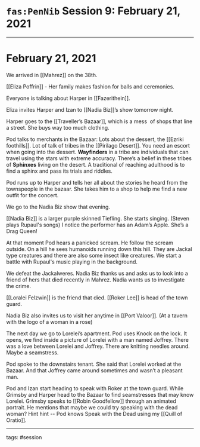 # `fas:PenNib` Session 9: February 21, 2021
---

# February 21, 2021
We arrived in [[Mahrez]] on the 38th. 

[[Eliza Poffrin]] - Her family makes fashion for balls and ceremonies.

Everyone is talking about Harper in [[Fazerithein]].

Eliza invites Harper and Izan to [[Nadia Biz]]’s show tomorrow night.

Harper goes to the [[Traveller’s Bazaar]], which is a mess  of shops that line a street. She buys way too much clothing.

Pod talks to merchants in the Bazaar: Lots about the dessert, the [[Ezriki foothills]]. Lot of talk of tribes in the [[Pirilago Desert]]. You need an escort when going into the dessert. **Wayfinders** in a tribe are individuals that can travel using the stars with extreme accuracy. There’s a belief in these tribes of **Sphinxes** living on the desert. A traditional of reaching adulthood is to find a sphinx and pass its trials and riddles.

Pod runs up to Harper and tells her all about the stories he heard from the townspeople in the bazaar. She takes him to a shop to help me find a new outfit for the concert.

We go to the Nadia Biz show that evening.
  
[[Nadia Biz]] is a larger purple skinned Tiefling. She starts singing. (Steven plays Rupaul's songs) I notice the performer has an Adam’s Apple. She’s a Drag Queen!

At that moment Pod hears a panicked scream. He follow the scream outside. On a hill he sees humanoids running down this hill. They are Jackal type creatures and there are also some insect like creatures. We start a battle with Rupaul's music playing in the background.

We defeat the Jackalweres. Nadia Biz thanks us and asks us to look into a friend of hers that died recently in Mahrez. Nadia wants us to investigate the crime.

[[Loralei Felzwin]] is the friend that died. [[Roker Lee]] is head of the town guard.

Nadia Biz also invites us to visit her anytime in [[Port Valoor]]. (At a tavern with the logo of a woman in a rose)

The next day we go to Lorelei’s apartment. Pod uses Knock on the lock. It opens, we find inside a picture of Lorelei with a man named Joffrey. There was a love between Lorelei and Joffrey. There are knitting needles around. Maybe a seamstress. 

Pod spoke to the downstairs tenant. She said that Lorelei worked at the Bazaar. And that Joffrey came around sometimes and wasn’t a pleasant man. 

Pod and Izan start heading to speak with Roker at the town guard. While Grimsby and Harper head to the Bazaar to find seamstresses that may know Lorelei. Grimsby speaks to [[Robin Goodfellow]] through an animated portrait. He mentions that maybe we could try speaking with the dead woman? Hint hint -- Pod knows Speak with the Dead using my [[Quill of Oratio]].

---

tags: #session